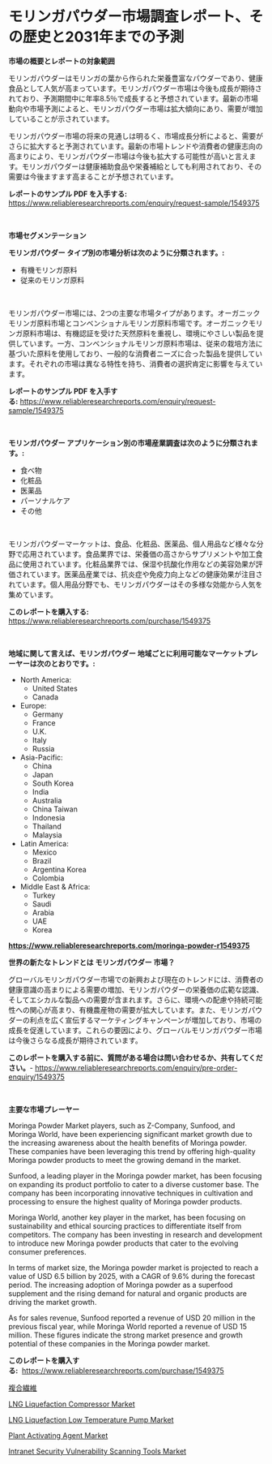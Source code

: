 <p><h1>モリンガパウダー市場調査レポート、その歴史と2031年までの予測</h1></p><p><strong>市場の概要とレポートの対象範囲</strong></p>
<p><p>モリンガパウダーはモリンガの葉から作られた栄養豊富なパウダーであり、健康食品として人気が高まっています。モリンガパウダー市場は今後も成長が期待されており、予測期間中に年率8.5％で成長すると予想されています。最新の市場動向や市場予測によると、モリンガパウダー市場は拡大傾向にあり、需要が増加していることが示されています。</p><p>モリンガパウダー市場の将来の見通しは明るく、市場成長分析によると、需要がさらに拡大すると予測されています。最新の市場トレンドや消費者の健康志向の高まりにより、モリンガパウダー市場は今後も拡大する可能性が高いと言えます。モリンガパウダーは健康補助食品や栄養補給としても利用されており、その需要は今後ますます高まることが予想されています。</p></p>
<p><strong>レポートのサンプル PDF を入手する:</strong> <a href="https://www.reliableresearchreports.com/enquiry/request-sample/1549375">https://www.reliableresearchreports.com/enquiry/request-sample/1549375</a></p>
<p>&nbsp;</p>
<p><strong>市場セグメンテーション</strong></p>
<p><strong>モリンガパウダー タイプ別の市場分析は次のように分類されます。:</strong></p>
<p><ul><li>有機モリンガ原料</li><li>従来のモリンガ原料</li></ul></p>
<p>&nbsp;</p>
<p><p>モリンガパウダー市場には、2つの主要な市場タイプがあります。オーガニックモリンガ原料市場とコンベンショナルモリンガ原料市場です。オーガニックモリンガ原料市場は、有機認証を受けた天然原料を重視し、環境にやさしい製品を提供しています。一方、コンベンショナルモリンガ原料市場は、従来の栽培方法に基づいた原料を使用しており、一般的な消費者ニーズに合った製品を提供しています。それぞれの市場は異なる特性を持ち、消費者の選択肯定に影響を与えています。</p></p>
<p><strong>レポートのサンプル PDF を入手する:</strong>&nbsp;<a href="https://www.reliableresearchreports.com/enquiry/request-sample/1549375">https://www.reliableresearchreports.com/enquiry/request-sample/1549375</a></p>
<p>&nbsp;</p>
<p><strong> モリンガパウダー アプリケーション別の市場産業調査は次のように分類されます。:</strong></p>
<p><ul><li>食べ物</li><li>化粧品</li><li>医薬品</li><li>パーソナルケア</li><li>その他</li></ul></p>
<p>&nbsp;</p>
<p><p>モリンガパウダーマーケットは、食品、化粧品、医薬品、個人用品など様々な分野で応用されています。食品業界では、栄養価の高さからサプリメントや加工食品に使用されています。化粧品業界では、保湿や抗酸化作用などの美容効果が評価されています。医薬品産業では、抗炎症や免疫力向上などの健康効果が注目されています。個人用品分野でも、モリンガパウダーはその多様な効能から人気を集めています。</p></p>
<p><strong>このレポートを購入する:</strong>&nbsp; <a href="https://www.reliableresearchreports.com/purchase/1549375">https://www.reliableresearchreports.com/purchase/1549375</a></p>
<p>&nbsp;</p>
<p><strong>地域に関して言えば、モリンガパウダー 地域ごとに利用可能なマーケットプレーヤーは次のとおりです。:</strong></p>
<p><ul>
    <li>
        North America:
        <ul>
            <li>United States</li>
            <li>Canada</li>
        </ul>
    </li>
    <li>
        Europe:
        <ul>
            <li>Germany</li>
            <li>France</li>
            <li>U.K.</li>
            <li>Italy</li>
            <li>Russia</li>
        </ul>
    </li>
    <li>
        Asia-Pacific:
        <ul>
            <li>China</li>
            <li>Japan</li>
            <li>South Korea</li>
            <li>India</li>
            <li>Australia</li>
            <li>China Taiwan</li>
            <li>Indonesia</li>
            <li>Thailand</li>
            <li>Malaysia</li>
        </ul>
    </li>
    <li>
        Latin America:
        <ul>
            <li>Mexico</li>
            <li>Brazil</li>
            <li>Argentina Korea</li>
            <li>Colombia</li>
        </ul>
    </li>
    <li>
        Middle East & Africa:
        <ul>
            <li>Turkey</li>
            <li>Saudi</li>
            <li>Arabia</li>
            <li>UAE</li>
            <li>Korea</li>
        </ul>
    </li>
    </ul></p>
<p><strong><a href="https://www.reliableresearchreports.com/moringa-powder-r1549375">https://www.reliableresearchreports.com/moringa-powder-r1549375</a></strong>&nbsp;</p>
<p><strong>世界の新たなトレンドとは モリンガパウダー 市場？</strong></p>
<p><p>グローバルモリンガパウダー市場での新興および現在のトレンドには、消費者の健康意識の高まりによる需要の増加、モリンガパウダーの栄養価の広範な認識、そしてエシカルな製品への需要が含まれます。さらに、環境への配慮や持続可能性への関心が高まり、有機農産物の需要が拡大しています。また、モリンガパウダーの利点を広く宣伝するマーケティングキャンペーンが増加しており、市場の成長を促進しています。これらの要因により、グローバルモリンガパウダー市場は今後さらなる成長が期待されています。</p></p>
<p><strong>このレポートを購入する前に、質問がある場合は問い合わせるか、共有してください。</strong>- <a href="https://www.reliableresearchreports.com/enquiry/pre-order-enquiry/1549375">https://www.reliableresearchreports.com/enquiry/pre-order-enquiry/1549375</a></p>
<p>&nbsp;</p>
<p><strong>主要な市場プレーヤー</strong></p>
<p><p>Moringa Powder Market players, such as Z-Company, Sunfood, and Moringa World, have been experiencing significant market growth due to the increasing awareness about the health benefits of Moringa powder. These companies have been leveraging this trend by offering high-quality Moringa powder products to meet the growing demand in the market.</p><p>Sunfood, a leading player in the Moringa powder market, has been focusing on expanding its product portfolio to cater to a diverse customer base. The company has been incorporating innovative techniques in cultivation and processing to ensure the highest quality of Moringa powder products.</p><p>Moringa World, another key player in the market, has been focusing on sustainability and ethical sourcing practices to differentiate itself from competitors. The company has been investing in research and development to introduce new Moringa powder products that cater to the evolving consumer preferences.</p><p>In terms of market size, the Moringa powder market is projected to reach a value of USD 6.5 billion by 2025, with a CAGR of 9.6% during the forecast period. The increasing adoption of Moringa powder as a superfood supplement and the rising demand for natural and organic products are driving the market growth.</p><p>As for sales revenue, Sunfood reported a revenue of USD 20 million in the previous fiscal year, while Moringa World reported a revenue of USD 15 million. These figures indicate the strong market presence and growth potential of these companies in the Moringa powder market.</p></p>
<p><strong>このレポートを購入する:</strong>&nbsp;&nbsp;<a href="https://www.reliableresearchreports.com/purchase/1549375">https://www.reliableresearchreports.com/purchase/1549375</a></p>
<p><p><a href="https://github.com/zjkmgcs938405/Market-Research-Report-List-2/blob/main/510355556121.md">複合繊維</a></p><p><a href="https://www.linkedin.com/pulse/lng-liquefaction-compressor-market-competitive-analysis-jv7yc">LNG Liquefaction Compressor Market</a></p><p><a href="https://www.linkedin.com/pulse/lng-liquefaction-low-temperature-pump-market-outlook-industry-g1bsc">LNG Liquefaction Low Temperature Pump Market</a></p><p><a href="https://issuu.com/reportprime-2/docs/plant-activating-agent-market-size-2030.pptx">Plant Activating Agent Market</a></p><p><a href="https://github.com/lataunyatinikmelvin59ilbd0dv/Market-Research-Report-List-2/blob/main/intranet-security-vulnerability-scanning-tools-market.md">Intranet Security Vulnerability Scanning Tools Market</a></p></p>